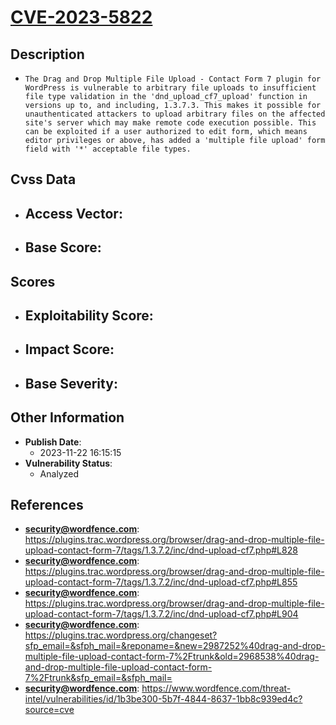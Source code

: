 
# [CVE-2023-5822](https://cve.mitre.org/cgi-bin/cvename.cgi?name=CVE-2023-5822)

## Description

- `The Drag and Drop Multiple File Upload - Contact Form 7 plugin for WordPress is vulnerable to arbitrary file uploads to insufficient file type validation in the 'dnd_upload_cf7_upload' function in versions up to, and including, 1.3.7.3. This makes it possible for unauthenticated attackers to upload arbitrary files on the affected site's server which may make remote code execution possible. This can be exploited if a user authorized to edit form, which means editor privileges or above, has added a 'multiple file upload' form field with '*' acceptable file types.`

## Cvss Data

- **Access Vector**:
  - 
- **Base Score**:
  - 

## Scores

- **Exploitability Score**:
  - 
- **Impact Score**:
  - 
- **Base Severity**:
  - 

## Other Information

- **Publish Date**:
  - 2023-11-22 16:15:15
- **Vulnerability Status**:
  - Analyzed

## References

- **security@wordfence.com**: https://plugins.trac.wordpress.org/browser/drag-and-drop-multiple-file-upload-contact-form-7/tags/1.3.7.2/inc/dnd-upload-cf7.php#L828
- **security@wordfence.com**: https://plugins.trac.wordpress.org/browser/drag-and-drop-multiple-file-upload-contact-form-7/tags/1.3.7.2/inc/dnd-upload-cf7.php#L855
- **security@wordfence.com**: https://plugins.trac.wordpress.org/browser/drag-and-drop-multiple-file-upload-contact-form-7/tags/1.3.7.2/inc/dnd-upload-cf7.php#L904
- **security@wordfence.com**: https://plugins.trac.wordpress.org/changeset?sfp_email=&sfph_mail=&reponame=&new=2987252%40drag-and-drop-multiple-file-upload-contact-form-7%2Ftrunk&old=2968538%40drag-and-drop-multiple-file-upload-contact-form-7%2Ftrunk&sfp_email=&sfph_mail=
- **security@wordfence.com**: https://www.wordfence.com/threat-intel/vulnerabilities/id/1b3be300-5b7f-4844-8637-1bb8c939ed4c?source=cve

